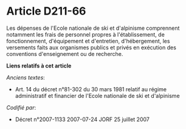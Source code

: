 # Article D211-66

Les dépenses de l'Ecole nationale de ski et d'alpinisme comprennent notamment les frais de personnel propres à
l'établissement, de fonctionnement, d'équipement et d'entretien, d'hébergement, les versements faits aux organismes publics
et privés en exécution des conventions d'enseignement ou de recherche.

**Liens relatifs à cet article**

_Anciens textes_:

  - Art. 14 du décret n°81-302 du 30 mars 1981 relatif au régime administratif et financier de l'Ecole nationale de ski et d'alpinisme

_Codifié par_:

  - Décret n°2007-1133 2007-07-24 JORF 25 juillet 2007
